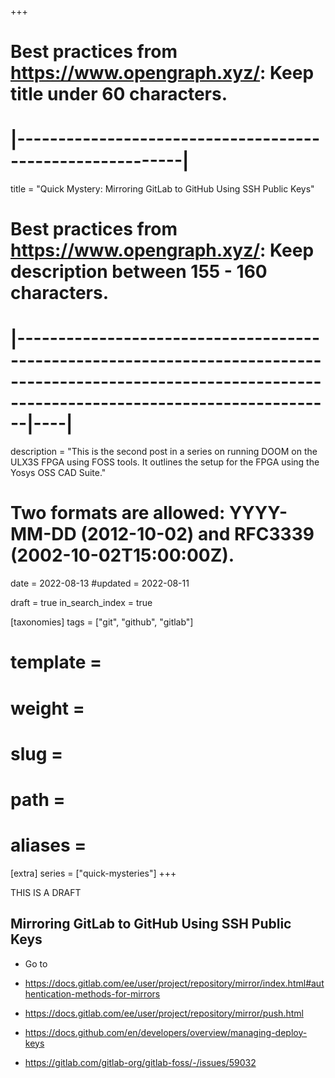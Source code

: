 +++
# Best practices from https://www.opengraph.xyz/: Keep title under 60 characters.
#        |----------------------------------------------------------|
title = "Quick Mystery: Mirroring GitLab to GitHub Using SSH Public Keys"

# Best practices from https://www.opengraph.xyz/: Keep description between 155 - 160 characters.
#              |---------------------------------------------------------------------------------------------------------------------------------------------------------|----|
description = "This is the second post in a series on running DOOM on the ULX3S FPGA using FOSS tools. It outlines the setup for the FPGA using the Yosys OSS CAD Suite."

# Two formats are allowed: YYYY-MM-DD (2012-10-02) and RFC3339 (2002-10-02T15:00:00Z).
date = 2022-08-13
#updated = 2022-08-11

draft = true
in_search_index = true

[taxonomies]
    tags = ["git", "github", "gitlab"]

# template = 
# weight = 
# slug = 
# path = 
# aliases = 
[extra]
    series = ["quick-mysteries"]
+++

THIS IS A DRAFT

<!-- more -->

## Mirroring GitLab to GitHub Using SSH Public Keys
- Go to 

- https://docs.gitlab.com/ee/user/project/repository/mirror/index.html#authentication-methods-for-mirrors
- https://docs.gitlab.com/ee/user/project/repository/mirror/push.html
- https://docs.github.com/en/developers/overview/managing-deploy-keys
- https://gitlab.com/gitlab-org/gitlab-foss/-/issues/59032
